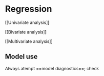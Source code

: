 # Regression

[[Univariate analysis]]

[[Bivariate analysis]]

[[Multivariate analysis]]


## Model use

Always atempt ==model diagnostics==; check 
